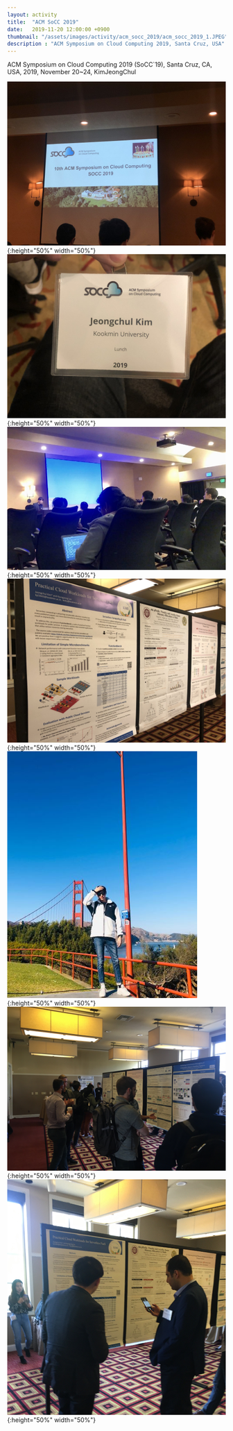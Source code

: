 ```yaml
---
layout: activity
title:  "ACM SoCC 2019"
date:   2019-11-20 12:00:00 +0900
thumbnail: "/assets/images/activity/acm_socc_2019/acm_socc_2019_1.JPEG"
description : "ACM Symposium on Cloud Computing 2019, Santa Cruz, USA"
---
```


ACM Symposium on Cloud Computing 2019 (SoCC`19), Santa Cruz, CA, USA, 2019, November 20~24, KimJeongChul

![](/assets/images/activity/acm_socc_2019/acm_socc_2019_1.JPEG){:height="50%" width="50%"}
![](/assets/images/activity/acm_socc_2019/acm_socc_2019_2.JPEG){:height="50%" width="50%"}
![](/assets/images/activity/acm_socc_2019/acm_socc_2019_3.jpeg){:height="50%" width="50%"}
![](/assets/images/activity/acm_socc_2019/acm_socc_2019_4.JPEG){:height="50%" width="50%"}
![](/assets/images/activity/acm_socc_2019/acm_socc_2019_5.JPG){:height="50%" width="50%"}
![](/assets/images/activity/acm_socc_2019/acm_socc_2019_6.JPG){:height="50%" width="50%"}
![](/assets/images/activity/acm_socc_2019/acm_socc_2019_7.jpg){:height="50%" width="50%"}